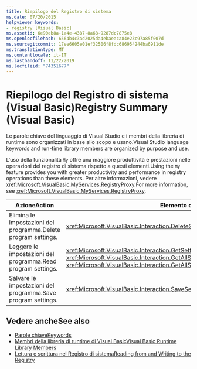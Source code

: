```yaml
---
title: Riepilogo del Registro di sistema
ms.date: 07/20/2015
helpviewer_keywords:
- registry [Visual Basic]
ms.assetid: 6e90eb8a-1a4e-4387-8a68-9287dc7875e8
ms.openlocfilehash: 6564b4c3ad2025da4ebaeaca84e23c97a85f007d
ms.sourcegitcommit: 17ee6605e01ef32506f8fdc686954244ba6911de
ms.translationtype: MT
ms.contentlocale: it-IT
ms.lasthandoff: 11/22/2019
ms.locfileid: "74351677"
---
```

# <a name="registry-summary-visual-basic"></a><span data-ttu-id="3670d-102">Riepilogo del Registro di sistema (Visual Basic)</span><span class="sxs-lookup"><span data-stu-id="3670d-102">Registry Summary (Visual Basic)</span></span>
<span data-ttu-id="3670d-103">Le parole chiave del linguaggio di Visual Studio e i membri della libreria di runtime sono organizzati in base allo scopo e usano.</span><span class="sxs-lookup"><span data-stu-id="3670d-103">Visual Studio language keywords and run-time library members are organized by purpose and use.</span></span>  
  
 <span data-ttu-id="3670d-104">L'uso della funzionalità `My` offre una maggiore produttività e prestazioni nelle operazioni del registro di sistema rispetto a questi elementi.</span><span class="sxs-lookup"><span data-stu-id="3670d-104">Using the `My` feature provides you with greater productivity and performance in registry operations than these elements.</span></span> <span data-ttu-id="3670d-105">Per altre informazioni, vedere <xref:Microsoft.VisualBasic.MyServices.RegistryProxy>.</span><span class="sxs-lookup"><span data-stu-id="3670d-105">For more information, see <xref:Microsoft.VisualBasic.MyServices.RegistryProxy>.</span></span>  
  
|<span data-ttu-id="3670d-106">**Azione**</span><span class="sxs-lookup"><span data-stu-id="3670d-106">**Action**</span></span>|<span data-ttu-id="3670d-107">**Elemento di linguaggio**</span><span class="sxs-lookup"><span data-stu-id="3670d-107">**Language element**</span></span>|  
|----------------|--------------------------|  
|<span data-ttu-id="3670d-108">Elimina le impostazioni del programma.</span><span class="sxs-lookup"><span data-stu-id="3670d-108">Delete program settings.</span></span>|<xref:Microsoft.VisualBasic.Interaction.DeleteSetting%2A>|  
|<span data-ttu-id="3670d-109">Leggere le impostazioni del programma.</span><span class="sxs-lookup"><span data-stu-id="3670d-109">Read program settings.</span></span>|<span data-ttu-id="3670d-110"><xref:Microsoft.VisualBasic.Interaction.GetSetting%2A>, <xref:Microsoft.VisualBasic.Interaction.GetAllSettings%2A></span><span class="sxs-lookup"><span data-stu-id="3670d-110"><xref:Microsoft.VisualBasic.Interaction.GetSetting%2A>, <xref:Microsoft.VisualBasic.Interaction.GetAllSettings%2A></span></span>|  
|<span data-ttu-id="3670d-111">Salvare le impostazioni del programma.</span><span class="sxs-lookup"><span data-stu-id="3670d-111">Save program settings.</span></span>|<xref:Microsoft.VisualBasic.Interaction.SaveSetting%2A>|  
  
## <a name="see-also"></a><span data-ttu-id="3670d-112">Vedere anche</span><span class="sxs-lookup"><span data-stu-id="3670d-112">See also</span></span>

- [<span data-ttu-id="3670d-113">Parole chiave</span><span class="sxs-lookup"><span data-stu-id="3670d-113">Keywords</span></span>](../../../visual-basic/language-reference/keywords/index.md)
- [<span data-ttu-id="3670d-114">Membri della libreria di runtime di Visual Basic</span><span class="sxs-lookup"><span data-stu-id="3670d-114">Visual Basic Runtime Library Members</span></span>](../../../visual-basic/language-reference/runtime-library-members.md)
- [<span data-ttu-id="3670d-115">Lettura e scrittura nel Registro di sistema</span><span class="sxs-lookup"><span data-stu-id="3670d-115">Reading from and Writing to the Registry</span></span>](../../../visual-basic/developing-apps/programming/computer-resources/reading-from-and-writing-to-the-registry.md)
